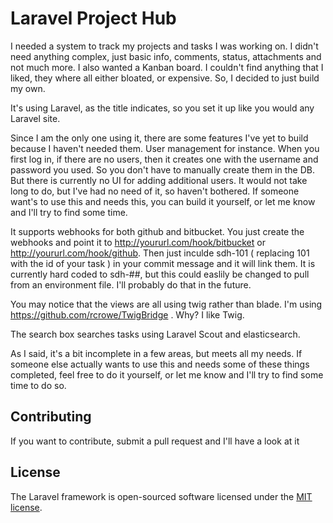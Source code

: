 # Laravel Project Hub

I needed a system to track my projects and tasks I was working on.  I didn't need anything complex, just basic info, comments, status, attachments and not much more.  I also wanted a Kanban board.  I couldn't find anything that I liked, they where all either bloated, or expensive.  So, I decided to just build my own.

It's using Laravel, as the title indicates, so you set it up like you would any Laravel site.

Since I am the only one using it, there are some features I've yet to build because I haven't needed them.  User management for instance.  When you first log in, if there are no users, then it creates one with the username and password you used.  So you don't have to manually create them in the DB.  But there is currently no UI for adding additional users.  It would not take long to do, but I've had no need of it, so haven't bothered.  If someone want's to use this and needs this, you can build it yourself, or let me know and I'll try to find some time.

It supports webhooks for both github and bitbucket.  You just create the webhooks and point it to http://yoururl.com/hook/bitbucket or http://yoururl.com/hook/github.  Then just inculde sdh-101 ( replacing 101 with the id of your task ) in your commit message and it will link them.  It is currently hard coded to sdh-##, but this could easlily be changed to pull from an environment file.  I'll probably do that in the future.

You may notice that the views are all using twig rather than blade.  I'm using https://github.com/rcrowe/TwigBridge .  Why?  I like Twig.

The search box searches tasks using Laravel Scout and elasticsearch.

As I said, it's a bit incomplete in a few areas, but meets all my needs.  If someone else actually wants to use this and needs some of these things completed, feel free to do it yourself, or let me know and I'll try to find some time to do so.

## Contributing

If you want to contribute, submit a pull request and I'll have a look at it

## License

The Laravel framework is open-sourced software licensed under the [MIT license](http://opensource.org/licenses/MIT).
